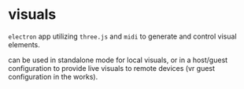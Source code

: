 # visuals

`electron` app utilizing `three.js` and `midi` to generate and control visual elements.

can be used in standalone mode for local visuals, or in a host/guest configuration to provide live visuals to remote devices (vr guest configuration in the works).
